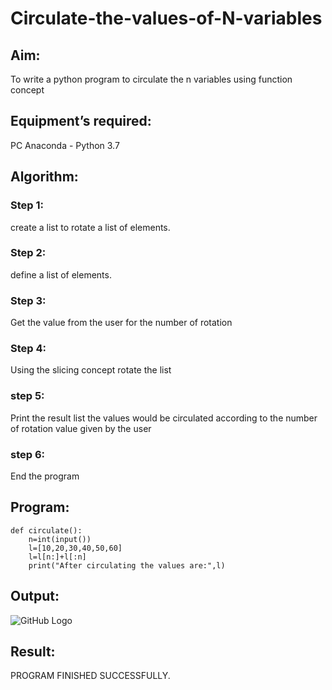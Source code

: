 # Circulate-the-values-of-N-variables
## Aim:
To write a python program to circulate the n variables using function concept
## Equipment’s required:
PC
Anaconda - Python 3.7
## Algorithm: 
### Step 1: 
create a list to rotate a list of elements.
### Step 2: 
define a list of elements.
### Step 3: 
Get the value from the user for the number of rotation
### Step 4: 
Using the slicing concept rotate the list
### step 5:
Print the result list the values would be circulated according to the number of rotation value given by the user
### step 6:
End the program
## Program:
~~~
def circulate():
    n=int(input())
    l=[10,20,30,40,50,60]
    l=l[n:]+l[:n]
    print("After circulating the values are:",l)
~~~

## Output:
![GitHub Logo](CIRCULATE.jpeg)

## Result:
PROGRAM FINISHED SUCCESSFULLY.
